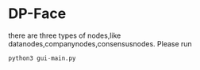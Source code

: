 # DP-Face
there are three types of nodes,like datanodes,companynodes,consensusnodes.
Please run 
```python
python3 gui-main.py
```
